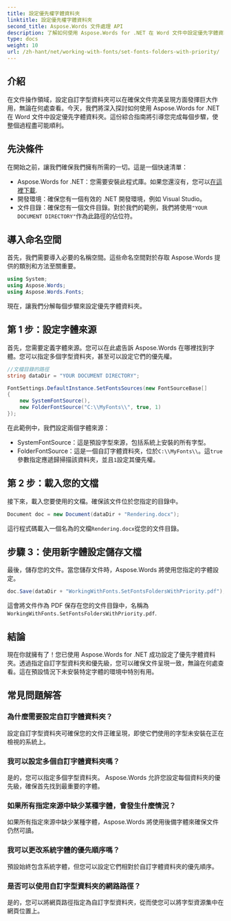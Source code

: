 ```yaml
---
title: 設定優先權字體資料夾
linktitle: 設定優先權字體資料夾
second_title: Aspose.Words 文件處理 API
description: 了解如何使用 Aspose.Words for .NET 在 Word 文件中設定優先字體資料夾。我們的指南可確保您的文件每次都能完美呈現。
type: docs
weight: 10
url: /zh-hant/net/working-with-fonts/set-fonts-folders-with-priority/
---
```

## 介紹

在文件操作領域，設定自訂字型資料夾可以在確保文件完美呈現方面發揮巨大作用，無論在何處查看。今天，我們將深入探討如何使用 Aspose.Words for .NET 在 Word 文件中設定優先字體資料夾。這份綜合指南將引導您完成每個步驟，使整個過程盡可能順利。

## 先決條件

在開始之前，讓我們確保我們擁有所需的一切。這是一個快速清單：

-  Aspose.Words for .NET：您需要安裝此程式庫。如果您還沒有，您可以[在這裡下載](https://releases.aspose.com/words/net/).
- 開發環境：確保您有一個有效的 .NET 開發環境，例如 Visual Studio。
- 文件目錄：確保您有一個文件目錄。對於我們的範例，我們將使用`"YOUR DOCUMENT DIRECTORY"`作為此路徑的佔位符。

## 導入命名空間

首先，我們需要導入必要的名稱空間。這些命名空間對於存取 Aspose.Words 提供的類別和方法至關重要。

```csharp
using System;
using Aspose.Words;
using Aspose.Words.Fonts;
```

現在，讓我們分解每個步驟來設定優先字體資料夾。

## 第 1 步：設定字體來源

首先，您需要定義字體來源。您可以在此處告訴 Aspose.Words 在哪裡找到字體。您可以指定多個字型資料夾，甚至可以設定它們的優先權。

```csharp
//文檔目錄的路徑
string dataDir = "YOUR DOCUMENT DIRECTORY";

FontSettings.DefaultInstance.SetFontsSources(new FontSourceBase[]
{
    new SystemFontSource(), 
    new FolderFontSource("C:\\MyFonts\\", true, 1)
});
```

在此範例中，我們設定兩個字體來源：
- SystemFontSource：這是預設字型來源，包括系統上安裝的所有字型。
-  FolderFontSource：這是一個自訂字體資料夾，位於`C:\\MyFonts\\`。這`true`參數指定應遞歸掃描該資料夾，並且`1`設定其優先權。

## 第 2 步：載入您的文檔

接下來，載入您要使用的文檔。確保該文件位於您指定的目錄中。

```csharp
Document doc = new Document(dataDir + "Rendering.docx");
```

這行程式碼載入一個名為的文檔`Rendering.docx`從您的文件目錄。

## 步驟 3：使用新字體設定儲存文檔

最後，儲存您的文件。當您儲存文件時，Aspose.Words 將使用您指定的字體設定。

```csharp
doc.Save(dataDir + "WorkingWithFonts.SetFontsFoldersWithPriority.pdf");
```

這會將文件作為 PDF 保存在您的文件目錄中，名稱為`WorkingWithFonts.SetFontsFoldersWithPriority.pdf`.

## 結論

現在你就擁有了！您已使用 Aspose.Words for .NET 成功設定了優先字體資料夾。透過指定自訂字型資料夾和優先級，您可以確保文件呈現一致，無論在何處查看。這在預設情況下未安裝特定字體的環境中特別有用。

## 常見問題解答

### 為什麼需要設定自訂字體資料夾？
設定自訂字型資料夾可確保您的文件正確呈現，即使它們使用的字型未安裝在正在檢視的系統上。

### 我可以設定多個自訂字體資料夾嗎？
是的，您可以指定多個字型資料夾。 Aspose.Words 允許您設定每個資料夾的優先級，確保首先找到最重要的字體。

### 如果所有指定來源中缺少某種字體，會發生什麼情況？
如果所有指定來源中缺少某種字體，Aspose.Words 將使用後備字體來確保文件仍然可讀。

### 我可以更改系統字體的優先順序嗎？
預設始終包含系統字體，但您可以設定它們相對於自訂字體資料夾的優先順序。

### 是否可以使用自訂字型資料夾的網路路徑？
是的，您可以將網頁路徑指定為自訂字型資料夾，從而使您可以將字型資源集中在網頁位置上。